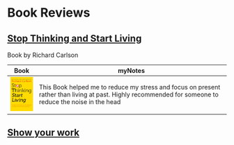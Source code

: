 # Book Reviews

## [Stop Thinking and Start Living](./books/stop-thinking-start-living.md)

Book by Richard Carlson

| Book| myNotes
| ----------- | ----------- |
|![books](./books/stop-thinking.png)|This Book helped me to reduce my stress and focus on present rather than living at past. Highly recommended for someone to reduce the noise in the head|

## [Show your work](./books/stop-thinking-start-living.md)
